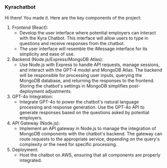 ### Kyrachatbot

Hi there! You made it. Here are the key components of the project:

1. Frontend (React):
    * Develop the user interface where potential employers can interact with the Kyra Chatbot. This interface will allow users to type in questions and receive responses from the chatbot.
    * The user interface will resemble the iMessage interface for its simplicity and ease of use.
2. Backend (Node.js/Express/MongoDB Atlas):
    * Use Node.js with Express to handle API requests, manage sessions, and interact with the GPT-4 model and MongoDB Atlas. The backend will be responsible for processing user inputs, querying the MongoDB database, and returning the responses to the frontend. Storing the chatbot's settings in MongoDB simplifies post-deployment adjustments. 
3. GPT-4o Integration:
    * Integrate GPT-4o to power the chatbot's natural language processing and response generation. Use the GPT-4o API to generate responses based on the questions asked by potential employers.
4. API Gateway (Node.js):
    * Implement an API gateway in Node.js to manage the integration of MongoDB components with the chatbot's backend. The gateway can route requests to the appropriate service, depending on the query's complexity or the need for specific processing.
5. Deployment:
    * Host the chatbot on AWS, ensuring that all components are properly integrated.
